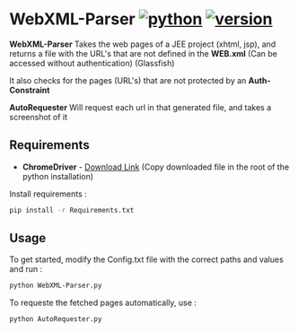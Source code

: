 # WebXML-Parser  [![python](https://img.shields.io/badge/Python-3-green.svg?style=style=flat-square)](https://www.python.org/downloads/)  [![version](https://img.shields.io/badge/Version-Beta-blue.svg?style=style=flat-square)](https://twitter.com/nas_bench)

**WebXML-Parser** Takes the web pages of a JEE project (xhtml, jsp), and returns a file with the URL's that are not defined in the **WEB.xml** (Can be accessed without authentication) (Glassfish)

It also checks for the pages (URL's) that are not protected by an **Auth-Constraint**

**AutoRequester** Will request each url in that generated file, and takes a screenshot of it

## Requirements

* **ChromeDriver** - [Download Link](https://goo.gl/gtYUc1) (Copy downloaded file in the root of the python installation)

Install requirements :

```bash
pip install -r Requirements.txt
```

## Usage

To get started, modify the Config.txt file with the correct paths and values and run :

```bash
python WebXML-Parser.py
```

To requeste the fetched pages automatically, use :

```bash
python AutoRequester.py
```
